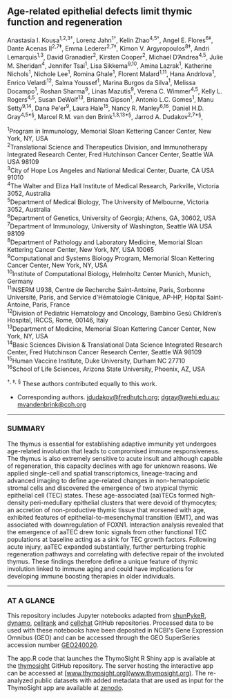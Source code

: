 ## Age-related epithelial defects limit thymic function and regeneration 
Anastasia I. Kousa<sup>1,2,3†</sup>, Lorenz Jahn<sup>1†</sup>, Kelin Zhao<sup>4,5†</sup>, Angel E. Flores<sup>6‡</sup>, Dante Acenas II<sup>2,7‡</sup>, Emma Lederer<sup>2,7‡</sup>, Kimon V. Argyropoulos<sup>8‡</sup>, Andri Lemarquis<sup>1,3</sup>, David Granadier<sup>2</sup>, Kirsten Cooper<sup>2</sup>, Michael D’Andrea<sup>4,5</sup>, Julie M. Sheridan<sup>4</sup>, Jennifer Tsai<sup>1</sup>, Lisa Sikkema<sup>9,10</sup>, Amina Lazrak<sup>1</sup>, Katherine Nichols<sup>1</sup>, Nichole Lee<sup>1</sup>, Romina Ghale<sup>1</sup>, Florent Malard<sup>1,11</sup>, Hana Andrlova<sup>1</sup>, Enrico Velardi<sup>12</sup>, Salma Youssef<sup>1</sup>, Marina Burgos da Silva<sup>1</sup>, Melissa Docampo<sup>1</sup>, Roshan Sharma<sup>9</sup>, Linas Mazutis<sup>9</sup>, Verena C. Wimmer<sup>4,5</sup>, Kelly L. Rogers<sup>4,5</sup>, Susan DeWolf<sup>13</sup>, Brianna Gipson<sup>1</sup>, Antonio L.C. Gomes<sup>1</sup>, Manu Setty<sup>9,14</sup>, Dana Pe'er<sup>9</sup>, Laura Hale<sup>15</sup>, Nancy R. Manley<sup>6,16</sup>, Daniel H.D. Gray<sup>4,5*§</sup>,  Marcel R.M. van den Brink<sup>1,3,13*§</sup>, Jarrod A. Dudakov<sup>2,7*§</sup>,  
	
<sup>1</sup>Program in Immunology, Memorial Sloan Kettering Cancer Center, New York, NY, USA  
<sup>2</sup>Translational Science and Therapeutics Division, and Immunotherapy Integrated Research Center, Fred Hutchinson Cancer Center, Seattle WA USA 98109   
<sup>3</sup>City of Hope Los Angeles and National Medical Center, Duarte, CA USA 91010  
<sup>4</sup>The Walter and Eliza Hall Institute of Medical Research, Parkville, Victoria 3052, Australia  
<sup>5</sup>Department of Medical Biology, The University of Melbourne, Victoria 3052, Australia  
<sup>6</sup>Department of Genetics, University of Georgia; Athens, GA, 30602, USA  
<sup>7</sup>Department of Immunology, University of Washington, Seattle WA USA 98109  
<sup>8</sup>Department of Pathology and Laboratory Medicine, Memorial Sloan Kettering Cancer Center, New York, NY, USA 10065  
<sup>9</sup>Computational and Systems Biology Program, Memorial Sloan Kettering Cancer Center, New York, NY, USA  
<sup>10</sup>Institute of Computational Biology, Helmholtz Center Munich, Munich, Germany  
<sup>11</sup>INSERM U938, Centre de Recherche Saint-Antoine, Paris, Sorbonne Université, Paris, and Service d'Hématologie Clinique, AP-HP, Hôpital Saint-Antoine, Paris, France  
<sup>12</sup>Division of Pediatric Hematology and Oncology, Bambino Gesù Children’s Hospital, IRCCS, Rome, 00146, Italy  
<sup>13</sup>Department of Medicine, Memorial Sloan Kettering Cancer Center, New York, NY, USA  
<sup>14</sup>Basic Sciences Division & Translational Data Science Integrated Research Center, Fred Hutchinson Cancer Research Center, Seattle WA 98109  
<sup>15</sup>Human Vaccine Institute, Duke University, Durham NC 27710  
<sup>16</sup>School of Life Sciences, Arizona State University, Phoenix, AZ, USA

<sup>†, ‡, §</sup> These authors contributed equally to this work.
* Corresponding authors. jdudakov@fredhutch.org; dgray@wehi.edu.au; mvandenbrink@coh.org

<hr>

### SUMMARY

The thymus is essential for establishing adaptive immunity yet undergoes age-related involution that leads to compromised immune responsiveness. The thymus is also extremely sensitive to acute insult and although capable of regeneration, this capacity declines with age for unknown reasons. We applied single-cell and spatial transcriptomics, lineage-tracing and advanced imaging to define age-related changes in non-hematopoietic stromal cells and discovered the emergence of two atypical thymic epithelial cell (TEC) states. These age-associated (aa)TECs formed high-density peri-medullary epithelial clusters that were devoid of thymocytes; an accretion of non-productive thymic tissue that worsened with age, exhibited features of epithelial-to-mesenchymal transition (EMT), and was associated with downregulation of FOXN1. Interaction analysis revealed that the emergence of aaTEC drew tonic signals from other functional TEC populations at baseline acting as a sink for TEC growth factors. Following acute injury, aaTEC expanded substantially, further perturbing trophic regeneration pathways and correlating with defective repair of the involuted thymus. These findings therefore define a unique feature of thymic involution linked to immune aging and could have implications for developing immune boosting therapies in older individuals.

<hr>

### AT A GLANCE
This repository includes Jupyter notebooks adapted from [shunPykeR](https://github.com/kousaa/shunPykeR), [dynamo](https://github.com/aristoteleo/dynamo-release), [cellrank](https://github.com/theislab/cellrank) and [cellchat](https://github.com/sqjin/CellChat) GitHub repositories. Processed data to be used with these notebooks have been deposited in NCBI's Gene Expression Omnibus (GEO) and can be accessed through the GEO SuperSeries accession number [GEO240020](https://www.ncbi.nlm.nih.gov/geo/query/acc.cgi?acc=GSE240020).

The app.R code that launches the ThymoSight R Shiny app is available at the [thymosight](https://github.com/FredHutch/thymosight) GitHub repository. The server hosting the interactive app can be accessed at [www.thymosight.org](www.thymosight.org). The re-analyzed public datasets with added metadata that are used as input for the ThymoSight app are available at [zenodo](https://zenodo.org/records/12516405).


